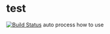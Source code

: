 # test
[![Build Status](https://travis-ci.org/wlchair/test.svg?branch=master)](https://travis-ci.org/wlchair/test)
auto process how to use
